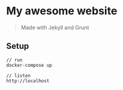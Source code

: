 # My awesome website

> Made with Jekyll and Grunt

## Setup
```
// run
docker-compose up

// listen
http://localhost
```
